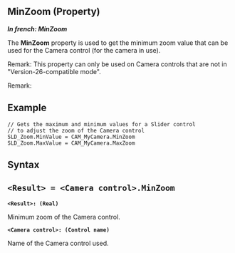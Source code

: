 
## MinZoom (Property)

***In french: MinZoom***
	



<a name="XUse"></a>
<a name="Use"></a>
<a name="description"></a>
The **MinZoom** property is used to get the minimum zoom value that can be used for the Camera control (for the camera in use).

Remark: This property can only be used on Camera controls that are not in "Version-26-compatible mode". 

Remark: 
<a name="Example1"></a>
<a name="sample_code"></a>

## Example


```wl
// Gets the maximum and minimum values for a Slider control
// to adjust the zoom of the Camera control 
SLD_Zoom.MinValue = CAM_MyCamera.MinZoom
SLD_Zoom.MaxValue = CAM_MyCamera.MaxZoom
```

<a name="XSYNTAX"></a>

## Syntax
<a name="SYNTAX1"></a>

`<Result> = <Camera control>.MinZoom`
---

**`<Result>: (Real)`**

Minimum zoom of the Camera control. 

**`<Camera control>: (Control name)`**

Name of the Camera control used.




